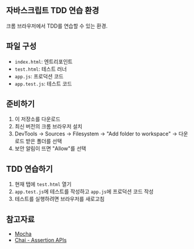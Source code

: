 ## 자바스크립트 TDD 연습 환경

크롬 브라우저에서 TDD를 연습할 수 있는 환경.

## 파일 구성

* `index.html`: 엔트리포인트
* `test.html`: 테스트 러너
* `app.js`: 프로덕션 코드
* `app.test.js`: 테스트 코드 

## 준비하기

1. 이 저장소를 다운로드
2. 최신 버전의 크롬 브라우저 설치
3. DevTools -> Sources -> Filesystem -> "Add folder to workspace" ->
   다운로드 받은 폴더를 선택
4. 보안 알림이 뜨면 "Allow"를 선택

## TDD 연습하기

1. 현재 탭에 `test.html` 열기
2. `app.test.js`에 테스트를 작성하고 `app.js`에 프로덕션 코드 작성
3. 테스트를 실행하려면 브라우저를 새로고침

## 참고자료

* [Mocha](https://mochajs.org/)
* [Chai - Assertion APIs](http://www.chaijs.com/api/assert/)
